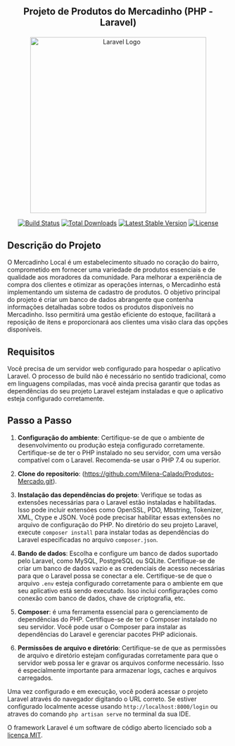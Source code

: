 <h2><p align="center">  Projeto de Produtos do Mercadinho (PHP - Laravel)</p></h2>

<p align="center"><a href="https://laravel.com" target="_blank"><img src="https://raw.githubusercontent.com/laravel/art/master/logo-lockup/5%20SVG/2%20CMYK/1%20Full%20Color/laravel-logolockup-cmyk-red.svg" width="400" alt="Laravel Logo"></a></p>

<p align="center">
<a href="https://github.com/laravel/framework/actions"><img src="https://github.com/laravel/framework/workflows/tests/badge.svg" alt="Build Status"></a>
<a href="https://packagist.org/packages/laravel/framework"><img src="https://img.shields.io/packagist/dt/laravel/framework" alt="Total Downloads"></a>
<a href="https://packagist.org/packages/laravel/framework"><img src="https://img.shields.io/packagist/v/laravel/framework" alt="Latest Stable Version"></a>
<a href="https://packagist.org/packages/laravel/framework"><img src="https://img.shields.io/packagist/l/laravel/framework" alt="License"></a>
</p>

## Descrição do Projeto

O Mercadinho Local é um estabelecimento situado no coração do bairro, comprometido em fornecer uma variedade de produtos essenciais e de qualidade aos moradores da comunidade. Para melhorar a experiência de compra dos clientes e otimizar as operações internas, o Mercadinho está implementando um sistema de cadastro de produtos. O objetivo principal do projeto é criar um banco de dados abrangente que contenha informações detalhadas sobre todos os produtos disponíveis no Mercadinho. Isso permitirá uma gestão eficiente do estoque, facilitará a reposição de itens e proporcionará aos clientes uma visão clara das opções disponíveis.

## Requisitos

Você precisa de um servidor web configurado para hospedar o aplicativo Laravel. O processo de build não é necessário no sentido tradicional, como em linguagens compiladas, mas você ainda precisa garantir que todas as dependências do seu projeto Laravel estejam instaladas e que o aplicativo esteja configurado corretamente.

## Passo a Passo

1. **Configuração do ambiente**: Certifique-se de que o ambiente de desenvolvimento ou produção esteja configurado corretamente. Certifique-se de ter o PHP instalado no seu servidor, com uma versão compatível com o Laravel. Recomenda-se usar o PHP 7.4 ou superior.

2. **Clone do repositorio**: (https://github.com/Milena-Calado/Produtos-Mercado.git).
   
3. **Instalação das dependências do projeto**: Verifique se todas as extensões necessárias para o Laravel estão instaladas e habilitadas. Isso pode incluir extensões como OpenSSL, PDO, Mbstring, Tokenizer, XML, Ctype e JSON. Você pode precisar habilitar essas extensões no arquivo de configuração do PHP. No diretório do seu projeto Laravel, execute `composer install` para instalar todas as dependências do Laravel especificadas no arquivo `composer.json`.
   
4. **Bando de dados**: Escolha e configure um banco de dados suportado pelo Laravel, como MySQL, PostgreSQL ou SQLite. Certifique-se de criar um banco de dados vazio e as credenciais de acesso necessárias para que o Laravel possa se conectar a ele. Certifique-se de que o arquivo `.env` esteja configurado corretamente para o ambiente em que seu aplicativo está sendo executado. Isso inclui configurações como conexão com banco de dados, chave de criptografia, etc.

5. **Composer**: é uma ferramenta essencial para o gerenciamento de dependências do PHP. Certifique-se de ter o Composer instalado no seu servidor. Você pode usar o Composer para instalar as dependências do Laravel e gerenciar pacotes PHP adicionais.
   
6. **Permissões de arquivo e diretório**: Certifique-se de que as permissões de arquivo e diretório estejam configuradas corretamente para que o servidor web possa ler e gravar os arquivos conforme necessário. Isso é especialmente importante para armazenar logs, caches e arquivos carregados.

Uma vez configurado e em execução, você poderá acessar o projeto Laravel através do navegador digitando o URL correto. Se estiver configurado localmente acesse usando `http://localhost:8000/login` ou atraves do comando `php artisan serve` no terminal da sua IDE.

O framework Laravel é um software de código aberto licenciado sob a [licença MIT](https://opensource.org/licenses/MIT).
